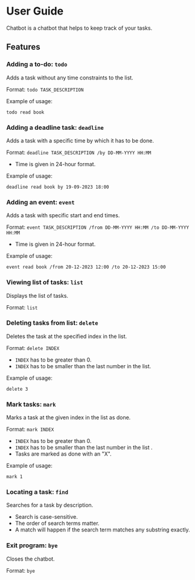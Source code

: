 # User Guide

Chatbot is a chatbot that helps to keep track of your tasks. 

## Features 

### Adding a to-do: `todo `

Adds a task without any time constraints to the list.

Format: `todo TASK_DESCRIPTION`

Example of usage:

`todo read book`


### Adding a deadline task: `deadline`

Adds a task with a specific time by which it has to be done.

Format: `deadline TASK_DESCRIPTION /by DD-MM-YYYY HH:MM`
- Time is given in 24-hour format.

Example of usage:

`deadline read book by 19-09-2023 18:00`

### Adding an event: `event`

Adds a task with specific start and end times.

Format: `event TASK_DESCRIPTION /from DD-MM-YYYY HH:MM /to DD-MM-YYYY HH:MM`
- Time is given in 24-hour format.

Example of usage:

`event read book /from 20-12-2023 12:00 /to 20-12-2023 15:00`

### Viewing list of tasks: `list`

Displays the list of tasks.

Format: `list`

### Deleting tasks from list: `delete`

Deletes the task at the specified index in the list.

Format: `delete INDEX`
- `INDEX` has to be greater than 0.
- `INDEX` has to be smaller than the last number in the list.

Example of usage:

`delete 3`

### Mark tasks: `mark`

Marks a task at the given index in the list as done.

Format: `mark INDEX`
- `INDEX` has to be greater than 0.
- `INDEX` has to be smaller than the last number in the list  .
- Tasks are marked as done with an "X".

Example of usage:

`mark 1`

### Locating a task: `find`
Searches for a task by description.
- Search is case-sensitive.
- The order of search terms matter.
- A match will happen if the search term matches any substring exactly.

### Exit program: `bye`

Closes the chatbot.

Format: `bye`
